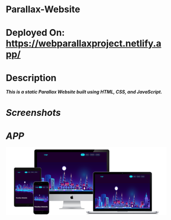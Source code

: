 # Parallax-Website

# Deployed On:  https://webparallaxproject.netlify.app/

# Description

<b><i>This is a static Parallax Website built using HTML, CSS, and JavaScript.

# Screenshots

# APP
![Screenshot](https://github.com/Ishan1998/Parallax-Website/blob/main/output/parallax.png)
